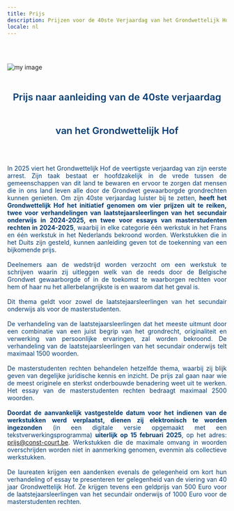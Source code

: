 ```yaml
---
title: Prijs
description: Prijzen voor de 40ste Verjaardag van het Grondwettelijk Hof
locale: nl
---
```

<br><br>

![my image](/public/court-transparent.png)


<foto-component-prize
id="prize-content-img-court"
max-width="50%"
src="../assets/img/prize/court-transparent.png"
alt="Prijzen voor de 40ste Verjaardag van het Grondwettelijk Hof"
link="">
</foto-component-prize>

<p id="prize-content-title">Prijs naar aanleiding van de 40ste verjaardag van het Grondwettelijk Hof</p>

<foto-component-prize
id="prize-content-img-deco"
max-width="60%"
src="../assets/img/prize/deco-transparent.png"
alt="Prijzen voor de 40ste Verjaardag van het Grondwettelijk Hof"
link="">
</foto-component-prize>

<br>

<p class="prize-content-text prize-content-text-wide" id="prize-content-text-1">In 2025 viert het Grondwettelijk Hof de veertigste verjaardag van zijn eerste arrest. Zijn taak bestaat er hoofdzakelijk in de vrede tussen de gemeenschappen van dit land te bewaren en ervoor te zorgen dat mensen die in ons land leven alle door de Grondwet gewaarborgde grondrechten kunnen genieten. Om zijn 40ste verjaardag luister bij te zetten, <b>heeft het Grondwettelijk Hof het initiatief genomen om vier prijzen uit te reiken, twee voor verhandelingen van laatstejaarsleerlingen van het secundair onderwijs in 2024-2025, en twee voor essays van masterstudenten rechten in 2024-2025</b>, waarbij in elke categorie één werkstuk in het Frans en één werkstuk in het Nederlands bekroond worden. Werkstukken die in het Duits zijn gesteld, kunnen aanleiding geven tot de toekenning van een bijkomende prijs.</p>

<br>

<p class="prize-content-text prize-content-text-wide" id="prize-content-text-2">Deelnemers aan de wedstrijd worden verzocht om een werkstuk te schrijven waarin zij uitleggen welk van de reeds door de Belgische Grondwet gewaarborgde of in de toekomst te waarborgen rechten voor hem of haar nu het allerbelangrijkste is en waarom dat het geval is.</p>

<br>

<p class="prize-content-text prize-content-text-wide" id="prize-content-text-3">Dit thema geldt voor zowel de laatstejaarsleerlingen van het secundair onderwijs als voor de masterstudenten.</p>

<br>

<p class="prize-content-text prize-content-text-wide" id="prize-content-text-4">De verhandeling van de laatstejaarsleerlingen dat het meeste uitmunt door een combinatie van een juist begrip van het grondrecht, originaliteit en verwerking van persoonlijke ervaringen, zal worden bekroond. De verhandeling van de laatstejaarsleerlingen van het secundair onderwijs telt maximaal 1500 woorden.</p>

<br>

<p class="prize-content-text prize-content-text-wide" id="prize-content-text-5">De masterstudenten rechten behandelen hetzelfde thema, waarbij zij blijk geven van degelijke juridische kennis en inzicht. De prijs zal gaan naar wie de meest originele en sterkst onderbouwde benadering weet uit te werken. Het essay van de masterstudenten rechten bedraagt maximaal 2500 woorden.</p>

<br>

<p class="prize-content-text prize-content-text-wide" id="prize-content-text-6"><b>Doordat de aanvankelijk vastgestelde datum voor het indienen van de werkstukken werd verplaatst, dienen zij elektronisch te worden ingezonden</b> (in een digitale versie opgemaakt met een tekstverwerkingsprogramma) <b>uiterlijk op 15 februari 2025</b>, op het adres: <a href="mailto:prijs@const-court.be">prijs@const-court.be</a>. Werkstukken die de maximale omvang in woorden overschrijden worden niet in aanmerking genomen, evenmin als collectieve werkstukken.</p>

<br>

<!-- E-mailadres voor het indienen van de teksten: [prijs@const-court.be](mailto:prijs%40const-court.be).-->

<p class="prize-content-text prize-content-text-wide" id="prize-content-text-7">De laureaten krijgen een aandenken evenals de gelegenheid om kort hun verhandeling of essay te presenteren ter gelegenheid van de viering van 40 jaar Grondwettelijk Hof. Ze krijgen tevens een geldprijs van 500 Euro voor de laatstejaarsleerlingen van het secundair onderwijs of 1000 Euro voor de masterstudenten rechten.</p>

<br>


<foto-component-prize
id="prize-content-img-deco"
max-width="60%"
src="../assets/img/prize/deco-transparent.png"
alt="Prijzen voor de 40ste Verjaardag van het Grondwettelijk Hof"
link="">
</foto-component-prize>

<style scoped>

.v-main__wrap {
    /* background-color: blue; */
}

#prize-content-img-court {
    max-width: 50%; 
    margin: 10px auto;
}
#prize-content-img-flyer {
    max-width: 40%;
    /*
    float: right;
    margin: 70px 25px 50px 70px; 
    */
    float: left;
    margin: 70px 70px 50px 25px; 
    
}
#prize-content-img-deco {
    max-width: 15%; 
    margin: 15px auto;
    opacity: .2;
}

#prize-content-title {
    display: block; 
    text-align: center; 
    line-height: 3.5; 
    font-size: 22px;
    font-weight: 600;
    color: #043c72; 
}

.prize-content-text {
    display: block; 
    overflow: hidden; 
    text-align: justify; 
    color: #043c72; 
    margin: auto !important;
    margin-bottom: 0 !important;
}
.prize-content-text-wide {
    width: 75%; 
}
.prize-content-text-short {
    width: 40%; 
}

@media screen and (max-width: 1250px) {
    #prize-content-img-flyer {
        float: none;
        max-width: 65%; 
        margin: 25px 50px auto; 
    }
    .prize-content-text {
        width: 100%;
    }
}

</style>




